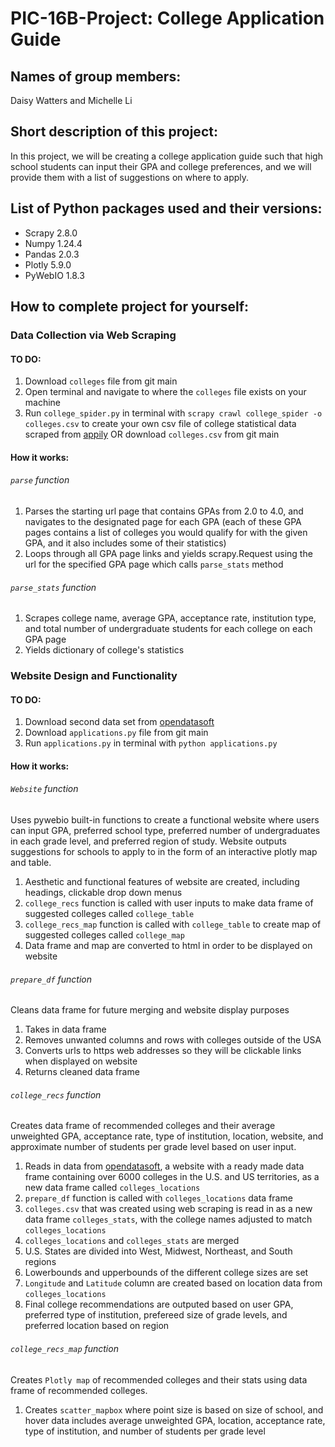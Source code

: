 # PIC-16B-Project: College Application Guide

## Names of group members: 
Daisy Watters and Michelle Li

## Short description of this project: 
In this project, we will be creating a college application guide such that high school students can input their GPA and college preferences, and we will provide them with a list of suggestions on where to apply.

## List of Python packages used and their versions:
- Scrapy 2.8.0
- Numpy 1.24.4
- Pandas 2.0.3
- Plotly 5.9.0
- PyWebIO 1.8.3

## How to complete project for yourself:

### Data Collection via Web Scraping
#### TO DO:
1. Download `colleges` file from git main
2. Open terminal and navigate to where the `colleges` file exists on your machine
3. Run `college_spider.py` in terminal with `scrapy crawl college_spider -o colleges.csv` to create your own csv file of college statistical data scraped from [appily](https://www.appily.com/colleges/gpa) OR download `colleges.csv` from git main

#### How it works:
###### `parse` function
1. Parses the starting url page that contains GPAs from 2.0 to 4.0, and navigates to the designated page for each GPA (each of these GPA pages contains a list of colleges you would qualify for with the given GPA, and it also includes some of their statistics)
2. Loops through all GPA page links and yields scrapy.Request using the url for the specified GPA page which calls `parse_stats` method

###### `parse_stats` function
1. Scrapes college name, average GPA, acceptance rate, institution type, and total number of undergraduate students for each college on each GPA page
2. Yields dictionary of college's statistics

### Website Design and Functionality 
#### TO DO:
1. Download second data set from [opendatasoft](https://public.opendatasoft.com/explore/dataset/us-colleges-and-universities/table/?flg=en-us)
2. Download `applications.py` file from git main
3. Run `applications.py` in terminal with `python applications.py`

#### How it works:
###### `Website` function
Uses pywebio built-in functions to create a functional website where users can input GPA, preferred school type, preferred number of undergraduates in each grade level, and preferred region of study. Website outputs suggestions for schools to apply to in the form of an interactive plotly map and table.

1. Aesthetic and functional features of website are created, including headings, clickable drop down menus
2. `college_recs` function is called with user inputs to make data frame of suggested colleges called `college_table`
3. `college_recs_map` function is called with `college_table` to create map of suggested colleges called `college_map`
4. Data frame and map are converted to html in order to be displayed on website

###### `prepare_df` function
Cleans data frame for future merging and website display purposes

1. Takes in data frame
2. Removes unwanted columns and rows with colleges outside of the USA
3. Converts urls to https web addresses so they will be clickable links when displayed on website
4. Returns cleaned data frame

###### `college_recs` function
Creates data frame of recommended colleges and their average unweighted GPA, acceptance rate, type of institution, location, website, and approximate number of students per grade level based on user input.

1. Reads in data from [opendatasoft](https://public.opendatasoft.com/explore/dataset/us-colleges-and-universities/table/?flg=en-us), a website with a ready made data frame containing over 6000 colleges in the U.S. and US territories, as a new data frame called `colleges_locations`
2. `prepare_df` function is called with `colleges_locations` data frame
3. `colleges.csv` that was created using web scraping is read in as a new data frame `colleges_stats`, with the college names adjusted to match `colleges_locations`
4. `colleges_locations` and `colleges_stats` are merged
3. U.S. States are divided into West, Midwest, Northeast, and South regions
4. Lowerbounds and upperbounds of the different college sizes are set
5. `Longitude` and `Latitude` column are created based on location data from `colleges_locations`
6. Final college recommendations are outputed based on user GPA, preferred type of institution, prefereed size of grade levels, and preferred location based on region

###### `college_recs_map` function
Creates `Plotly map` of recommended colleges and their stats using data frame of recommended colleges.

1. Creates `scatter_mapbox` where point size is based on size of school, and hover data includes average unweighted GPA, location, acceptance rate, type of institution, and number of students per grade level
